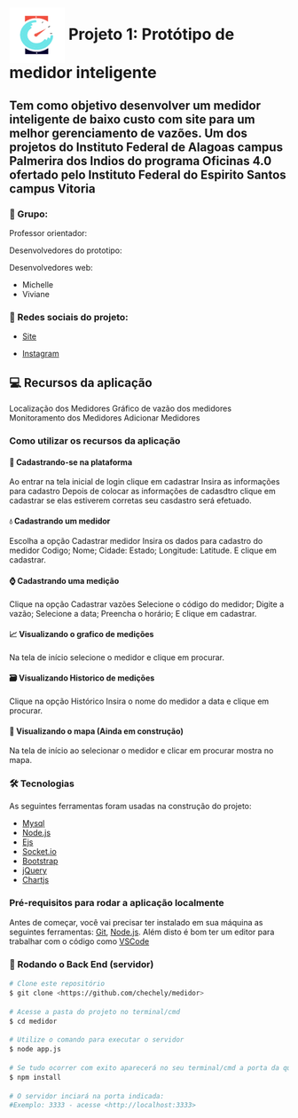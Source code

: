# <img align = "center" height="100px" width="100px"  alt = "Logo" src = "https://github.com/chechely/medidor/blob/Origin/src/img/Logo.png" />  Projeto 1: Protótipo de medidor inteligente

## Tem como objetivo desenvolver um medidor inteligente de baixo custo com site para um melhor gerenciamento de vazões. Um dos projetos do Instituto Federal de Alagoas campus Palmerira dos Indios  do programa  Oficinas 4.0 ofertado pelo Instituto Federal do Espirito Santos campus Vitoria   

### :busts_in_silhouette: Grupo:

Professor orientador:

Desenvolvedores do prototipo:

Desenvolvedores web:

- Michelle 
- Viviane 

### :iphone: Redes sociais do projeto:

- [Site](https://oficinas40.vitoria.ifes.edu.br/)

- [Instagram](https://www.instagram.com/oficinas4.0/)


## :computer: Recursos da aplicação

Localização dos Medidores
Gráfico de vazão dos medidores
Monitoramento dos Medidores
Adicionar Medidores

### Como utilizar os recursos da aplicação


#### :bust_in_silhouette:  Cadastrando-se na plataforma

Ao entrar na tela inicial de login clique em cadastrar 
Insira as informações para cadastro 
Depois de colocar as informações de cadasdtro clique em cadastrar se elas estiverem corretas seu casdastro será efetuado.

#### :droplet:  Cadastrando um medidor

Escolha a opção Cadastrar medidor
Insira os dados para cadastro do medidor
Codigo;
Nome;
Cidade:
Estado;
Longitude:
Latitude.
E clique em cadastrar.

#### :watch:  Cadastrando uma medição

Clique na opção Cadastrar vazões
Selecione o código do medidor;
Digite a vazão;
Selecione a data;
Preencha o horário;
E clique em cadastrar.

#### :chart_with_upwards_trend:  Visualizando o grafico de medições

Na tela de início selecione o medidor e clique em procurar.

#### :card_file_box:  Visualizando Historico de medições

Clique na opção Histórico 
Insira o nome do medidor a data e clique em procurar.

#### :round_pushpin:  Visualizando o mapa (Ainda em construção)

Na tela de início ao selecionar o medidor e  clicar em procurar mostra no mapa.

### 🛠 Tecnologias

As seguintes ferramentas foram usadas na construção do projeto:

- [Mysql](https://www.mysql.com/)
- [Node.js](https://nodejs.org/en/)
- [Ejs](https://ejs.co/)
- [Socket.io](https://socket.io/)
- [Bootstrap](https://getbootstrap.com/)
- [jQuery](https://jquery.com/)
- [Chartjs](https://www.chartjs.org/)

### Pré-requisitos para rodar a aplicação localmente

Antes de começar, você vai precisar ter instalado em sua máquina as seguintes ferramentas:
[Git](https://git-scm.com), [Node.js](https://nodejs.org/en/). 
Além disto é bom ter um editor para trabalhar com o código como [VSCode](https://code.visualstudio.com/)


### 🎲 Rodando o Back End (servidor)

```bash
# Clone este repositório
$ git clone <https://github.com/chechely/medidor>

# Acesse a pasta do projeto no terminal/cmd
$ cd medidor

# Utilize o comando para executar o servidor
$ node app.js

# Se tudo ocorrer com exito aparecerá no seu terminal/cmd a porta da qual o servidor está utilizando para rodar a aplicação
$ npm install

# O servidor inciará na porta indicada: 
#Exemplo: 3333 - acesse <http://localhost:3333>
```  
 
